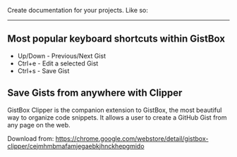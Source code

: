 Create documentation for your projects. Like so:

---

## Most popular keyboard shortcuts within GistBox

- Up/Down - Previous/Next Gist
- Ctrl+e - Edit a selected Gist
- Ctrl+s - Save Gist

## Save Gists from anywhere with Clipper

GistBox Clipper is the companion extension to GistBox, the most beautiful way to organize code snippets. It allows a user to create a GitHub Gist from any page on the web.

Download from: https://chrome.google.com/webstore/detail/gistbox-clipper/cejmhmbmafamjegaebkjhnckhepgmido